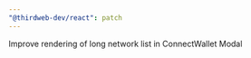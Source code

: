 ```yaml
---
"@thirdweb-dev/react": patch
---
```


Improve rendering of long network list in ConnectWallet Modal
